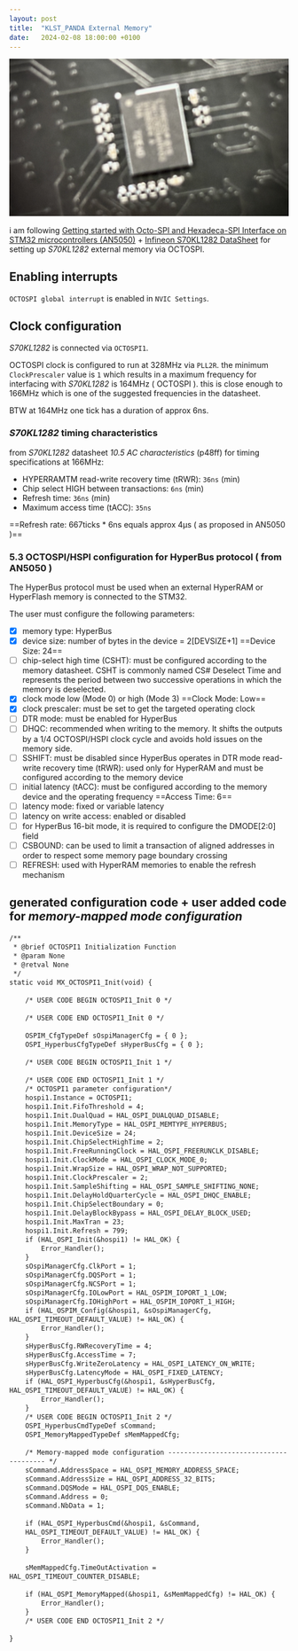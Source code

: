 ```yaml
---
layout: post
title:  "KLST_PANDA External Memory"
date:   2024-02-08 18:00:00 +0100
---
```


![KLST_PANDA--front-with-screen](/assets/2024-02-08-KLST_PANDA+External-Memory.jpg)

i am following [Getting started with Octo-SPI and Hexadeca-SPI Interface on STM32 microcontrollers (AN5050)](https://www.st.com/content/ccc/resource/technical/document/application_note/group0/91/dd/af/52/e1/d3/48/8e/DM00407776/files/DM00407776.pdf/jcr:content/translations/en.DM00407776.pdf) + [Infineon S70KL1282 DataSheet](https://www.infineon.com/dgdl/Infineon-S70KL1282_S70KS1282_3.0_V_1.8_V_128_Mb_(16_MB)_HYPERBUS_INTERFACE_HYPERRAM_(SELF-REFRESH_DRAM)-DataSheet-v02_00-EN.pdf?fileId=8ac78c8c7d0d8da4017d0ee9315b7210) for setting up *S70KL1282* external memory via OCTOSPI.

## Enabling interrupts

`OCTOSPI global interrupt` is enabled in `NVIC Settings`.

## Clock configuration

*S70KL1282* is connected via `OCTOSPI1`.

OCTOSPI clock is configured to run at 328MHz via `PLL2R`. the minimum `ClockPrescaler` value is `1` which results in a maximum frequency for interfacing with *S70KL1282* is 164MHz ( OCTOSPI ). this is close enough to 166MHz which is one of the suggested frequencies in the datasheet.

BTW at 164MHz one tick has a duration of approx 6ns.

### *S70KL1282* timing characteristics 

from *S70KL1282* datasheet *10.5 AC characteristics* (p48ff) for timing specifications at 166MHz:

- HYPERRAMTM read-write recovery time (tRWR): `36ns` (min)
- Chip select HIGH between transactions: `6ns` (min)
- Refresh time: `36ns` (min)
- Maximum access time (tACC): `35ns` 

==Refresh rate: 667ticks * 6ns equals approx 4μs ( as proposed in AN5050 )==

### 5.3 OCTOSPI/HSPI configuration for HyperBus protocol ( from AN5050 )

The HyperBus protocol must be used when an external HyperRAM or HyperFlash memory is connected to the STM32.

The user must configure the following parameters:

- [x] memory type: HyperBus
- [x] device size: number of bytes in the device = 2[DEVSIZE+1] ==Device Size: 24==
- [ ] chip-select high time (CSHT): must be configured according to the memory datasheet. CSHT is commonly named CS# Deselect Time and represents the period between two successive operations in which the memory is deselected.
- [x] clock mode low (Mode 0) or high (Mode 3) ==Clock Mode: Low==
- [x] clock prescaler: must be set to get the targeted operating clock
- [ ] DTR mode: must be enabled for HyperBus
- [ ] DHQC: recommended when writing to the memory. It shifts the outputs by a 1/4 OCTOSPI/HSPI clock cycle and avoids hold issues on the memory side.
- [ ] SSHIFT: must be disabled since HyperBus operates in DTR mode read-write recovery time (tRWR): used only for HyperRAM and must be configured according to the memory device
- [ ] initial latency (tACC): must be configured according to the memory device and the operating frequency ==Access Time: 6==
- [ ] latency mode: fixed or variable latency
- [ ] latency on write access: enabled or disabled
- [ ] for HyperBus 16-bit mode, it is required to configure the DMODE[2:0] field
- [ ] CSBOUND: can be used to limit a transaction of aligned addresses in order to respect some memory page boundary crossing
- [ ] REFRESH: used with HyperRAM memories to enable the refresh mechanism

## generated configuration code + user added code for *memory-mapped mode configuration*

```
/**
 * @brief OCTOSPI1 Initialization Function
 * @param None
 * @retval None
 */
static void MX_OCTOSPI1_Init(void) {

	/* USER CODE BEGIN OCTOSPI1_Init 0 */

	/* USER CODE END OCTOSPI1_Init 0 */

	OSPIM_CfgTypeDef sOspiManagerCfg = { 0 };
	OSPI_HyperbusCfgTypeDef sHyperBusCfg = { 0 };

	/* USER CODE BEGIN OCTOSPI1_Init 1 */

	/* USER CODE END OCTOSPI1_Init 1 */
	/* OCTOSPI1 parameter configuration*/
	hospi1.Instance = OCTOSPI1;
	hospi1.Init.FifoThreshold = 4;
	hospi1.Init.DualQuad = HAL_OSPI_DUALQUAD_DISABLE;
	hospi1.Init.MemoryType = HAL_OSPI_MEMTYPE_HYPERBUS;
	hospi1.Init.DeviceSize = 24;
	hospi1.Init.ChipSelectHighTime = 2;
	hospi1.Init.FreeRunningClock = HAL_OSPI_FREERUNCLK_DISABLE;
	hospi1.Init.ClockMode = HAL_OSPI_CLOCK_MODE_0;
	hospi1.Init.WrapSize = HAL_OSPI_WRAP_NOT_SUPPORTED;
	hospi1.Init.ClockPrescaler = 2;
	hospi1.Init.SampleShifting = HAL_OSPI_SAMPLE_SHIFTING_NONE;
	hospi1.Init.DelayHoldQuarterCycle = HAL_OSPI_DHQC_ENABLE;
	hospi1.Init.ChipSelectBoundary = 0;
	hospi1.Init.DelayBlockBypass = HAL_OSPI_DELAY_BLOCK_USED;
	hospi1.Init.MaxTran = 23;
	hospi1.Init.Refresh = 799;
	if (HAL_OSPI_Init(&hospi1) != HAL_OK) {
		Error_Handler();
	}
	sOspiManagerCfg.ClkPort = 1;
	sOspiManagerCfg.DQSPort = 1;
	sOspiManagerCfg.NCSPort = 1;
	sOspiManagerCfg.IOLowPort = HAL_OSPIM_IOPORT_1_LOW;
	sOspiManagerCfg.IOHighPort = HAL_OSPIM_IOPORT_1_HIGH;
	if (HAL_OSPIM_Config(&hospi1, &sOspiManagerCfg, HAL_OSPI_TIMEOUT_DEFAULT_VALUE) != HAL_OK) {
		Error_Handler();
	}
	sHyperBusCfg.RWRecoveryTime = 4;
	sHyperBusCfg.AccessTime = 7;
	sHyperBusCfg.WriteZeroLatency = HAL_OSPI_LATENCY_ON_WRITE;
	sHyperBusCfg.LatencyMode = HAL_OSPI_FIXED_LATENCY;
	if (HAL_OSPI_HyperbusCfg(&hospi1, &sHyperBusCfg, HAL_OSPI_TIMEOUT_DEFAULT_VALUE) != HAL_OK) {
		Error_Handler();
	}
	/* USER CODE BEGIN OCTOSPI1_Init 2 */
	OSPI_HyperbusCmdTypeDef sCommand;
	OSPI_MemoryMappedTypeDef sMemMappedCfg;

	/* Memory-mapped mode configuration --------------------------------------- */
	sCommand.AddressSpace = HAL_OSPI_MEMORY_ADDRESS_SPACE;
	sCommand.AddressSize = HAL_OSPI_ADDRESS_32_BITS;
	sCommand.DQSMode = HAL_OSPI_DQS_ENABLE;
	sCommand.Address = 0;
	sCommand.NbData = 1;

	if (HAL_OSPI_HyperbusCmd(&hospi1, &sCommand,
	HAL_OSPI_TIMEOUT_DEFAULT_VALUE) != HAL_OK) {
		Error_Handler();
	}

	sMemMappedCfg.TimeOutActivation = HAL_OSPI_TIMEOUT_COUNTER_DISABLE;

	if (HAL_OSPI_MemoryMapped(&hospi1, &sMemMappedCfg) != HAL_OK) {
		Error_Handler();
	}
	/* USER CODE END OCTOSPI1_Init 2 */

}
```
